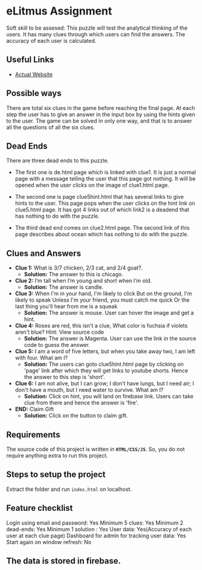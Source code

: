 # eLitmus Assignment

Soft skill to be assesed: This puzzle will test the analytical thinking of the users.
It has many clues through which users can find the answers. The accuracy of each user is calculated.

## Useful Links
- [Actual Website](https://arushielitmus.netlify.app/)


## Possible ways
There are total six clues in the game before reaching the final page.
At each step the user has to give an answer in the input box by using the hints given to the user.
The game can be solved in only one way, and that is to answer all the questions of all the six clues.

## Dead Ends
There are three dead ends to this puzzle.
- The first one is  de.html page which is linked with clue1. It is just a normal page with a message telling the user that this page got nothing. It will be opened when the user clicks on the image of clue1.html page.
- The second one is page clue5hint.html that has several links to give hints to the user. This page pops when the user clicks on the hint link on clue5.html page. It has got 4 links out of which link2 is a deadend that has nothing to do with the puzzle.

- The third dead end comes on clue2.html page. The second link of this page describes about ocean which has nothing to do with the puzzle.

## Clues and Answers
* **Clue 1:** What is 3/7 chicken, 2/3 cat, and 2/4 goat?.
  * **Solution:** The answer to this is chicago.
* **Clue 2:** I’m tall when I’m young and short when I’m old.
  * **Solution:** The answer is candle.
* **Clue 3:** When I'm in your hand, I'm likely to click But on the ground, I'm likely to speak Unless I'm your friend, you must catch me quick Or the last thing you'll hear from me is a squeak
  * **Solution:** The answer is mouse. User can hover the image and get a hint.
* **Clue 4:** Roses are red, this isn't a clue, What color is fuchsia if violets aren't blue?
Hint: View source code
  * **Solution:** The answer is Magenta. User can use the link in the source code to guess the answer.
* **Clue 5:** I am a word of five letters, but when you take away two, I am left with four. What am I?
  * **Solution:** The users can goto clue5hint.html page by clicking on 'page' link after which they will get links to youtube shorts. Hence the answer to this step is 'short'.
* **Clue 6:** I am not alive, but I can grow; I don't have lungs, but I need air; I don't have a mouth, but I need water to survive. What am I?
  * **Solution:** Click on hint, you will land on firebase link. Users can take clue from there and hence the answer is 'fire'.
* **END:** Claim Gift
  * **Solution:** Click on the button to claim gift.

## Requirements
The source code of this project is written in **`HTML/CSS/JS`**. So, you do not require anything extra to run this project.

## Steps to setup the project
Extract the folder and run `index.html` on localhost.

## Feature checklist
Login using email and password: Yes
Minimum 5 clues: Yes
Minimum 2 dead-ends: Yes
Minimum 1 solution : Yes
User data: Yes(Accuracy of each user at each clue page)
Dashboard for admin for tracking user data: Yes
Start again on window refresh: No

## The data is stored in firebase.


